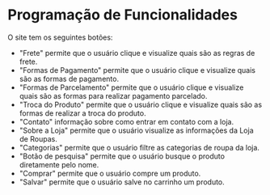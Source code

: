 # Programação de Funcionalidades

O site tem os seguintes botões:

+ "Frete" permite que o usuário clique e visualize quais são as regras de frete.
+ "Formas de Pagamento" permite que o usuário clique e visualize quais são as formas de pagamento.
+ "Formas de Parcelamento" permite que o usuário clique e visualize quais são as formas para realizar pagamento parcelado.
+ "Troca do Produto" permite que o usuário clique e visualize quais são as formas de realizar a troca do produto.
+ "Contato" informação sobre como entrar em contato com a loja.
+ "Sobre a Loja" permite que o usuário visualize as informações da Loja de Roupas.
+ "Categorias" permite que o usuário filtre as categorias de roupa da loja.
+ "Botão de pesquisa" permite que o usuário busque o produto diretamente pelo nome.
+ "Comprar" permite que o usuário compre um produto.
+ "Salvar" permite que o usuário salve no carrinho um produto.
